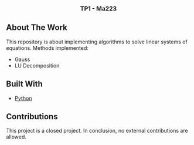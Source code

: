 <div id="top"></div>

<!-- PROJECT LOGO -->
<br />
<h3 align="center">TP1 - Ma223</h3>
</div>

<!-- ABOUT THE PROJECT -->
## About The Work
This repository is about implementing algorithms to solve linear systems of equations.
Methods implemented:
* Gauss
* LU Decomposition

## Built With

* [Python](https://www.python.org)

## Contributions

This project is a closed project. In conclusion, no external contributions are allowed.

